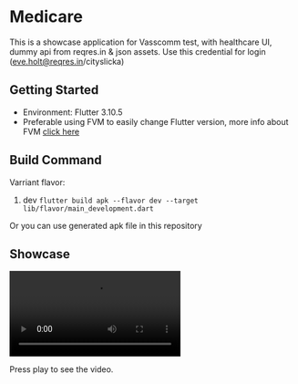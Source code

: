 # Medicare

This is a showcase application for Vasscomm test, with healthcare UI, dummy api from reqres.in & json assets.
Use this credential for login (eve.holt@reqres.in/cityslicka)

## Getting Started

- Environment: Flutter 3.10.5
- Preferable using FVM to easily change Flutter version, more info about FVM [click here](https://fvm.app/)

## Build Command

Varriant flavor:

1. dev `flutter build apk --flavor dev --target lib/flavor/main_development.dart`

Or you can use generated apk file in this repository

## Showcase

![](screencasts/video.mp4)

Press play to see the video.

